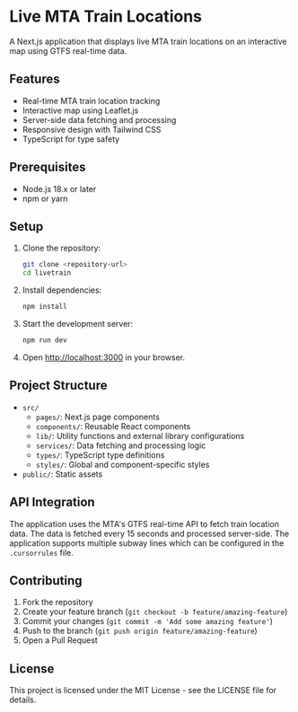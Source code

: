 # Live MTA Train Locations

A Next.js application that displays live MTA train locations on an interactive map using GTFS real-time data.

## Features

- Real-time MTA train location tracking
- Interactive map using Leaflet.js
- Server-side data fetching and processing
- Responsive design with Tailwind CSS
- TypeScript for type safety

## Prerequisites

- Node.js 18.x or later
- npm or yarn

## Setup

1. Clone the repository:
   ```bash
   git clone <repository-url>
   cd livetrain
   ```

2. Install dependencies:
   ```bash
   npm install
   ```

3. Start the development server:
   ```bash
   npm run dev
   ```

4. Open [http://localhost:3000](http://localhost:3000) in your browser.

## Project Structure

- `src/`
  - `pages/`: Next.js page components
  - `components/`: Reusable React components
  - `lib/`: Utility functions and external library configurations
  - `services/`: Data fetching and processing logic
  - `types/`: TypeScript type definitions
  - `styles/`: Global and component-specific styles
- `public/`: Static assets

## API Integration

The application uses the MTA's GTFS real-time API to fetch train location data. The data is fetched every 15 seconds and processed server-side. The application supports multiple subway lines which can be configured in the `.cursorrules` file.

## Contributing

1. Fork the repository
2. Create your feature branch (`git checkout -b feature/amazing-feature`)
3. Commit your changes (`git commit -m 'Add some amazing feature'`)
4. Push to the branch (`git push origin feature/amazing-feature`)
5. Open a Pull Request

## License

This project is licensed under the MIT License - see the LICENSE file for details.
